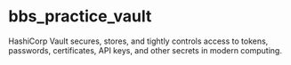 # bbs_practice_vault
HashiCorp Vault secures, stores, and tightly controls access to tokens, passwords, certificates, API keys, and other secrets in modern computing.
